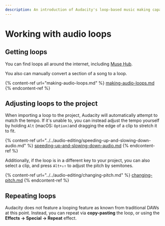 ```yaml
---
description: An introduction of Audacity's loop-based music making capabilities
---
```


# Working with audio loops

## Getting loops

You can find loops all around the internet, including [Muse Hub](https://www.musehub.com/).&#x20;

You also can manually convert a section of a song to a loop. &#x20;

{% content-ref url="making-audio-loops.md" %}
[making-audio-loops.md](making-audio-loops.md)
{% endcontent-ref %}

## Adjusting loops to the project

When importing a loop to the project, Audacity will automatically attempt to match the tempo. If it's unable to, you can instead adjust the tempo yourself by holding `Alt` (macOS: `Option)`and dragging the edge of a clip to stretch it to fit.

{% content-ref url="../../audio-editing/speeding-up-and-slowing-down-audio.md" %}
[speeding-up-and-slowing-down-audio.md](../../audio-editing/speeding-up-and-slowing-down-audio.md)
{% endcontent-ref %}

Additionally, if the loop is in a different key to your project, you can also select a clip, and press `Alt+↓↑` to adjust the pitch by semitones.&#x20;

{% content-ref url="../../audio-editing/changing-pitch.md" %}
[changing-pitch.md](../../audio-editing/changing-pitch.md)
{% endcontent-ref %}

## Repeating loops

Audacity does not feature a looping feature as known from traditional DAWs at this point. Instead, you can repeat via **copy-pasting** the loop, or using the **Effects -> Special -> Repeat** effect.&#x20;
